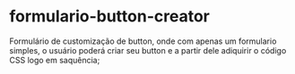 # formulario-button-creator

Formulário de customização de button, onde com apenas um formulario simples, o usuário poderá criar seu button e a partir dele adiquirir o código CSS logo em saquência;
